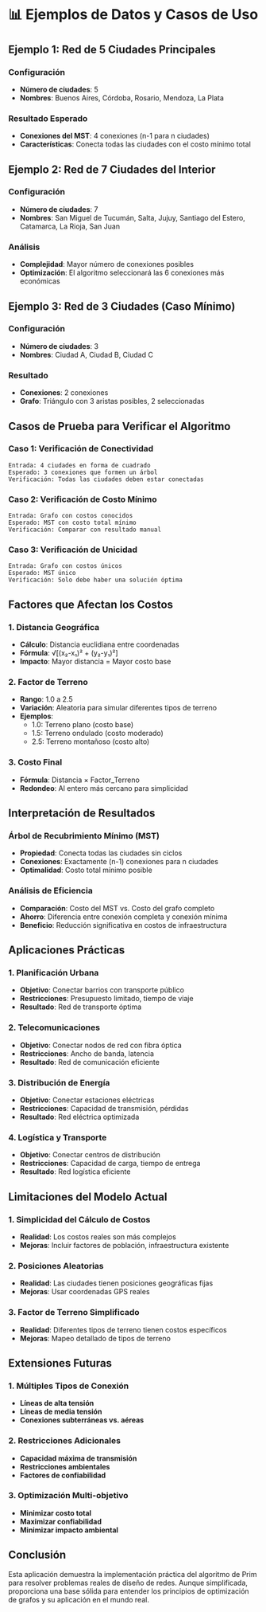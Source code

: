# 📊 Ejemplos de Datos y Casos de Uso

## Ejemplo 1: Red de 5 Ciudades Principales

### Configuración
- **Número de ciudades**: 5
- **Nombres**: Buenos Aires, Córdoba, Rosario, Mendoza, La Plata

### Resultado Esperado
- **Conexiones del MST**: 4 conexiones (n-1 para n ciudades)
- **Características**: Conecta todas las ciudades con el costo mínimo total

## Ejemplo 2: Red de 7 Ciudades del Interior

### Configuración
- **Número de ciudades**: 7
- **Nombres**: San Miguel de Tucumán, Salta, Jujuy, Santiago del Estero, Catamarca, La Rioja, San Juan

### Análisis
- **Complejidad**: Mayor número de conexiones posibles
- **Optimización**: El algoritmo seleccionará las 6 conexiones más económicas

## Ejemplo 3: Red de 3 Ciudades (Caso Mínimo)

### Configuración
- **Número de ciudades**: 3
- **Nombres**: Ciudad A, Ciudad B, Ciudad C

### Resultado
- **Conexiones**: 2 conexiones
- **Grafo**: Triángulo con 3 aristas posibles, 2 seleccionadas

## Casos de Prueba para Verificar el Algoritmo

### Caso 1: Verificación de Conectividad
```
Entrada: 4 ciudades en forma de cuadrado
Esperado: 3 conexiones que formen un árbol
Verificación: Todas las ciudades deben estar conectadas
```

### Caso 2: Verificación de Costo Mínimo
```
Entrada: Grafo con costos conocidos
Esperado: MST con costo total mínimo
Verificación: Comparar con resultado manual
```

### Caso 3: Verificación de Unicidad
```
Entrada: Grafo con costos únicos
Esperado: MST único
Verificación: Solo debe haber una solución óptima
```

## Factores que Afectan los Costos

### 1. Distancia Geográfica
- **Cálculo**: Distancia euclidiana entre coordenadas
- **Fórmula**: √[(x₂-x₁)² + (y₂-y₁)²]
- **Impacto**: Mayor distancia = Mayor costo base

### 2. Factor de Terreno
- **Rango**: 1.0 a 2.5
- **Variación**: Aleatoria para simular diferentes tipos de terreno
- **Ejemplos**:
  - 1.0: Terreno plano (costo base)
  - 1.5: Terreno ondulado (costo moderado)
  - 2.5: Terreno montañoso (costo alto)

### 3. Costo Final
- **Fórmula**: Distancia × Factor_Terreno
- **Redondeo**: Al entero más cercano para simplicidad

## Interpretación de Resultados

### Árbol de Recubrimiento Mínimo (MST)
- **Propiedad**: Conecta todas las ciudades sin ciclos
- **Conexiones**: Exactamente (n-1) conexiones para n ciudades
- **Optimalidad**: Costo total mínimo posible

### Análisis de Eficiencia
- **Comparación**: Costo del MST vs. Costo del grafo completo
- **Ahorro**: Diferencia entre conexión completa y conexión mínima
- **Beneficio**: Reducción significativa en costos de infraestructura

## Aplicaciones Prácticas

### 1. Planificación Urbana
- **Objetivo**: Conectar barrios con transporte público
- **Restricciones**: Presupuesto limitado, tiempo de viaje
- **Resultado**: Red de transporte óptima

### 2. Telecomunicaciones
- **Objetivo**: Conectar nodos de red con fibra óptica
- **Restricciones**: Ancho de banda, latencia
- **Resultado**: Red de comunicación eficiente

### 3. Distribución de Energía
- **Objetivo**: Conectar estaciones eléctricas
- **Restricciones**: Capacidad de transmisión, pérdidas
- **Resultado**: Red eléctrica optimizada

### 4. Logística y Transporte
- **Objetivo**: Conectar centros de distribución
- **Restricciones**: Capacidad de carga, tiempo de entrega
- **Resultado**: Red logística eficiente

## Limitaciones del Modelo Actual

### 1. Simplicidad del Cálculo de Costos
- **Realidad**: Los costos reales son más complejos
- **Mejoras**: Incluir factores de población, infraestructura existente

### 2. Posiciones Aleatorias
- **Realidad**: Las ciudades tienen posiciones geográficas fijas
- **Mejoras**: Usar coordenadas GPS reales

### 3. Factor de Terreno Simplificado
- **Realidad**: Diferentes tipos de terreno tienen costos específicos
- **Mejoras**: Mapeo detallado de tipos de terreno

## Extensiones Futuras

### 1. Múltiples Tipos de Conexión
- **Líneas de alta tensión**
- **Líneas de media tensión**
- **Conexiones subterráneas vs. aéreas**

### 2. Restricciones Adicionales
- **Capacidad máxima de transmisión**
- **Restricciones ambientales**
- **Factores de confiabilidad**

### 3. Optimización Multi-objetivo
- **Minimizar costo total**
- **Maximizar confiabilidad**
- **Minimizar impacto ambiental**

## Conclusión

Esta aplicación demuestra la implementación práctica del algoritmo de Prim para resolver problemas reales de diseño de redes. Aunque simplificada, proporciona una base sólida para entender los principios de optimización de grafos y su aplicación en el mundo real.
